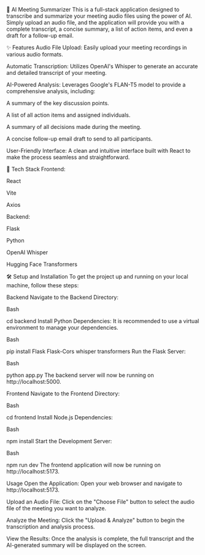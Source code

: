 🧠 AI Meeting Summarizer
This is a full-stack application designed to transcribe and summarize your meeting audio files using the power of AI. Simply upload an audio file, and the application will provide you with a complete transcript, a concise summary, a list of action items, and even a draft for a follow-up email.

✨ Features
Audio File Upload: Easily upload your meeting recordings in various audio formats.

Automatic Transcription: Utilizes OpenAI's Whisper to generate an accurate and detailed transcript of your meeting.

AI-Powered Analysis: Leverages Google's FLAN-T5 model to provide a comprehensive analysis, including:

A summary of the key discussion points.

A list of all action items and assigned individuals.

A summary of all decisions made during the meeting.

A concise follow-up email draft to send to all participants.

User-Friendly Interface: A clean and intuitive interface built with React to make the process seamless and straightforward.

🚀 Tech Stack
Frontend:

React

Vite

Axios

Backend:

Flask

Python

OpenAI Whisper

Hugging Face Transformers

🛠️ Setup and Installation
To get the project up and running on your local machine, follow these steps:

Backend
Navigate to the Backend Directory:

Bash

cd backend
Install Python Dependencies:
It is recommended to use a virtual environment to manage your dependencies.

Bash

pip install Flask Flask-Cors whisper transformers
Run the Flask Server:

Bash

python app.py
The backend server will now be running on http://localhost:5000.

Frontend
Navigate to the Frontend Directory:

Bash

cd frontend
Install Node.js Dependencies:

Bash

npm install
Start the Development Server:

Bash

npm run dev
The frontend application will now be running on http://localhost:5173.

Usage
Open the Application: Open your web browser and navigate to http://localhost:5173.

Upload an Audio File: Click on the "Choose File" button to select the audio file of the meeting you want to analyze.

Analyze the Meeting: Click the "Upload & Analyze" button to begin the transcription and analysis process.

View the Results: Once the analysis is complete, the full transcript and the AI-generated summary will be displayed on the screen.
